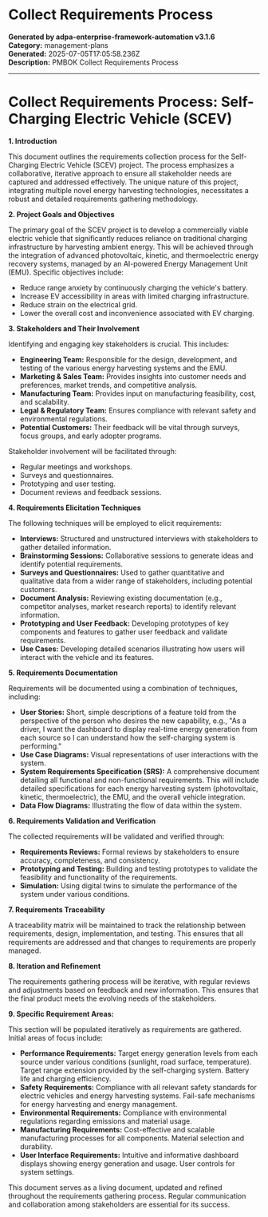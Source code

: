 # Collect Requirements Process

**Generated by adpa-enterprise-framework-automation v3.1.6**  
**Category:** management-plans  
**Generated:** 2025-07-05T17:05:58.236Z  
**Description:** PMBOK Collect Requirements Process

---

# Collect Requirements Process: Self-Charging Electric Vehicle (SCEV)

**1. Introduction**

This document outlines the requirements collection process for the Self-Charging Electric Vehicle (SCEV) project.  The process emphasizes a collaborative, iterative approach to ensure all stakeholder needs are captured and addressed effectively.  The unique nature of this project, integrating multiple novel energy harvesting technologies, necessitates a robust and detailed requirements gathering methodology.

**2. Project Goals and Objectives**

The primary goal of the SCEV project is to develop a commercially viable electric vehicle that significantly reduces reliance on traditional charging infrastructure by harvesting ambient energy. This will be achieved through the integration of advanced photovoltaic, kinetic, and thermoelectric energy recovery systems, managed by an AI-powered Energy Management Unit (EMU).  Specific objectives include:

*   Reduce range anxiety by continuously charging the vehicle's battery.
*   Increase EV accessibility in areas with limited charging infrastructure.
*   Reduce strain on the electrical grid.
*   Lower the overall cost and inconvenience associated with EV charging.

**3. Stakeholders and Their Involvement**

Identifying and engaging key stakeholders is crucial.  This includes:

*   **Engineering Team:** Responsible for the design, development, and testing of the various energy harvesting systems and the EMU.
*   **Marketing & Sales Team:**  Provides insights into customer needs and preferences, market trends, and competitive analysis.
*   **Manufacturing Team:**  Provides input on manufacturing feasibility, cost, and scalability.
*   **Legal & Regulatory Team:**  Ensures compliance with relevant safety and environmental regulations.
*   **Potential Customers:**  Their feedback will be vital through surveys, focus groups, and early adopter programs.

Stakeholder involvement will be facilitated through:

*   Regular meetings and workshops.
*   Surveys and questionnaires.
*   Prototyping and user testing.
*   Document reviews and feedback sessions.

**4. Requirements Elicitation Techniques**

The following techniques will be employed to elicit requirements:

*   **Interviews:**  Structured and unstructured interviews with stakeholders to gather detailed information.
*   **Brainstorming Sessions:** Collaborative sessions to generate ideas and identify potential requirements.
*   **Surveys and Questionnaires:**  Used to gather quantitative and qualitative data from a wider range of stakeholders, including potential customers.
*   **Document Analysis:**  Reviewing existing documentation (e.g., competitor analyses, market research reports) to identify relevant information.
*   **Prototyping and User Feedback:**  Developing prototypes of key components and features to gather user feedback and validate requirements.
*   **Use Cases:**  Developing detailed scenarios illustrating how users will interact with the vehicle and its features.

**5. Requirements Documentation**

Requirements will be documented using a combination of techniques, including:

*   **User Stories:**  Short, simple descriptions of a feature told from the perspective of the person who desires the new capability, e.g., "As a driver, I want the dashboard to display real-time energy generation from each source so I can understand how the self-charging system is performing."
*   **Use Case Diagrams:**  Visual representations of user interactions with the system.
*   **System Requirements Specification (SRS):**  A comprehensive document detailing all functional and non-functional requirements.  This will include detailed specifications for each energy harvesting system (photovoltaic, kinetic, thermoelectric), the EMU, and the overall vehicle integration.
*   **Data Flow Diagrams:**  Illustrating the flow of data within the system.

**6. Requirements Validation and Verification**

The collected requirements will be validated and verified through:

*   **Requirements Reviews:**  Formal reviews by stakeholders to ensure accuracy, completeness, and consistency.
*   **Prototyping and Testing:**  Building and testing prototypes to validate the feasibility and functionality of the requirements.
*   **Simulation:**  Using digital twins to simulate the performance of the system under various conditions.

**7. Requirements Traceability**

A traceability matrix will be maintained to track the relationship between requirements, design, implementation, and testing. This ensures that all requirements are addressed and that changes to requirements are properly managed.


**8. Iteration and Refinement**

The requirements gathering process will be iterative, with regular reviews and adjustments based on feedback and new information. This ensures that the final product meets the evolving needs of the stakeholders.


**9.  Specific Requirement Areas:**

This section will be populated iteratively as requirements are gathered.  Initial areas of focus include:

* **Performance Requirements:**  Target energy generation levels from each source under various conditions (sunlight, road surface, temperature).  Target range extension provided by the self-charging system. Battery life and charging efficiency.
* **Safety Requirements:**  Compliance with all relevant safety standards for electric vehicles and energy harvesting systems.  Fail-safe mechanisms for energy harvesting and energy management.
* **Environmental Requirements:**  Compliance with environmental regulations regarding emissions and material usage.
* **Manufacturing Requirements:**  Cost-effective and scalable manufacturing processes for all components.  Material selection and durability.
* **User Interface Requirements:**  Intuitive and informative dashboard displays showing energy generation and usage.  User controls for system settings.


This document serves as a living document, updated and refined throughout the requirements gathering process.  Regular communication and collaboration among stakeholders are essential for its success.

